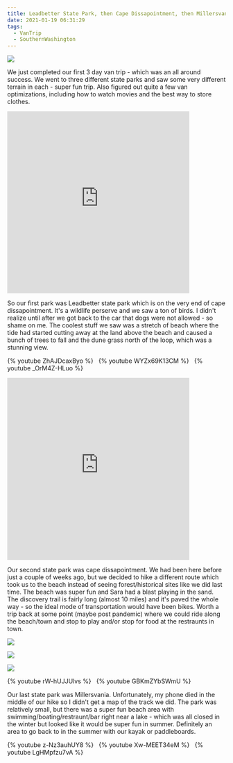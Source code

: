 ```yaml
---
title: Leadbetter State Park, then Cape Dissapointment, then Millersvania state park.... whew!
date: 2021-01-19 06:31:29
tags:
  - VanTrip
  - SouthernWashington
---
```



![](sara-on-beach.jpg)

We just completed our first 3 day van trip - which was an all around success. We went to three different state parks and saw some very different terrain in each - super fun trip. Also figured out quite a few van optimizations, including how to watch movies and the best way to store clothes.

<iframe src='https://www.gaiagps.com/public/ChAd6PfG9fP65Gbb8rdMRjTa?embed=True' style='border:none; overflow-y: hidden; background-color:white; min-width: 320px; max-width:420px; width:100%; height: 420px;' scrolling='no' seamless='seamless'></iframe>

So our first park was Leadbetter state park which is on the very end of cape dissapointment. It's a wildlife perserve and we saw a ton of birds. I didn't realize until after we got back to the car that dogs were not allowed - so shame on me. The coolest stuff we saw was a stretch of beach where the tide had started cutting away at the land above the beach and caused a bunch of trees to fall and the dune grass north of the loop, which was a stunning view.

{% youtube ZhAJDcaxByo  %}
&nbsp;
{% youtube WYZx69K13CM  %}
&nbsp;
{% youtube _OrM4Z-HLuo  %}
&nbsp;
<iframe src='https://www.gaiagps.com/public/FDhVR77OeTQXLJ7WqZaRLjSr?embed=True' style='border:none; overflow-y: hidden; background-color:white; min-width: 320px; max-width:420px; width:100%; height: 420px;' scrolling='no' seamless='seamless'></iframe>

Our second state park was cape dissapointment. We had been here before just a couple of weeks ago, but we decided to hike a different route which took us to the beach instead of seeing forest/historical sites like we did last time. The beach was super fun and Sara had a blast playing in the sand. The discovery trail is fairly long (almost 10 miles) and it's paved the whole way - so the ideal mode of transportation would have been bikes. Worth a trip back at some point (maybe post pandemic) where we could ride along the beach/town and stop to play and/or stop for food at the restraunts in town.

![](discovery-trail1.jpg)

![](discovery-trail2.jpg)

![](sara-playing-on-beach.jpg)

{% youtube rW-hUJJUlvs  %}
&nbsp;
{% youtube GBKmZYbSWmU  %}

Our last state park was Millersvania. Unfortunately, my phone died in the middle of our hike so I didn't get a map of the track we did. The park was relatively small, but there was a super fun beach area with swimming/boating/restraunt/bar right near a lake - which was all closed in the winter but looked like it would be super fun in summer. Definitely an area to go back to in the summer with our kayak or paddleboards.

{% youtube z-Nz3auhUY8 %}
&nbsp;
{% youtube Xw-MEET34eM %}
&nbsp;
{% youtube LgHMpfzu7vA %}
